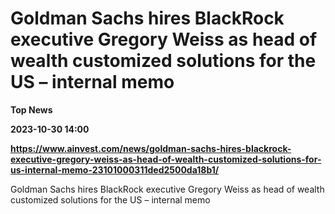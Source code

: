 # Goldman Sachs hires BlackRock executive Gregory Weiss as head of wealth customized solutions for the US – internal memo
**Top News**

**2023-10-30 14:00**

**https://www.ainvest.com/news/goldman-sachs-hires-blackrock-executive-gregory-weiss-as-head-of-wealth-customized-solutions-for-us-internal-memo-23101000311ded2500da18b1/**

Goldman Sachs hires BlackRock executive Gregory Weiss as head of wealth customized solutions for the US – internal memo